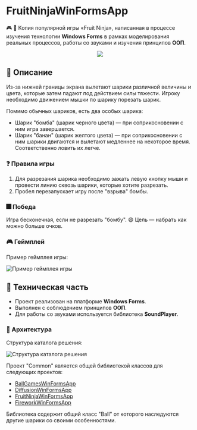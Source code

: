 # FruitNinjaWinFormsApp

🎮 :green_apple: Копия популярной игры «Fruit Ninja», написанная в процессе изучения технологии **Windows Forms** в рамках моделирования реальных процессов, работы со звуками и изучения принципов **ООП**.

<div align="center"><img src="https://github.com/snikitin-de/FruitNinjaWinFormsApp/assets/25394427/15fb3181-1b76-4abf-8928-1d2c4a46eed2"></div>

## 📄 Описание

Из-за нижней границы экрана вылетают шарики различной величины и цвета, которые затем падают под действием силы тяжести. Игроку необходимо движением мышки по шарику порезать шарик.

Помимо обычных шариков, есть два особых шарика:

* Шарик "бомба" (шарик черного цвета) — при соприкосновении с ним игра завершается.
* Шарик "банан" (шарик желтого цвета) — при соприкосновении с ним шарики двигаются и вылетают медленнее на некоторое время. Соответственно ловить их легче.

### :question: Правила игры

1. Для разрезания шарика необходимо зажать левую кнопку мыши и провести линию сквозь шарики, которые хотите разрезать.
2. Пробел перезапускает игру после "взрыва" бомбы.

### 🎆 Победа

Игра бесконечная, если не разрезать "бомбу". 😄 Цель — набрать как можно больше очков.

### 🎮 Геймплей

Пример геймплея игры:

![Пример геймплея игры](https://github.com/snikitin-de/FruitNinjaWinFormsApp/assets/25394427/1ad919f8-9e8c-4ddf-8676-0e045ef9d4d3)

## 🔧 Техническая часть

* Проект реализован на платформе **Windows Forms**.
* Выполнен с соблюдением принципов **ООП**.
* Для работы со звуками используется библиотека **SoundPlayer**.

### 🧩 Архитектура

Структура каталога решения:

![Структура каталога решения](https://github.com/snikitin-de/FruitNinjaWinFormsApp/assets/25394427/5da6c2c6-9257-4697-91ce-5539e1d0fb93)

Проект "Common" является общей библиотекой классов для следующих проектов:

* [BallGamesWinFormsApp](https://github.com/snikitin-de/BallGamesWinFormsApp)
* [DiffusionWinFormsApp](https://github.com/snikitin-de/DiffusionWinFormsApp)
* [FruitNinjaWinFormsApp](https://github.com/snikitin-de/FruitNinjaWinFormsApp)
* [FireworkWinFormsApp](https://github.com/snikitin-de/FireworkWinFormsApp)

Библиотека содержит общий класс "Ball" от которого наследуются другие шарики со своими особенностями.
